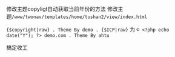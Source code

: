 修改主题copyligt自动获取当前年份的方法
修改主题`/www/twonav/templates/home/tushan2/view/index.html`
  
`{$copyright|raw} . Theme By demo . {$ICP|raw}`
  为
`© <?php echo date("Y"); ?> demo.com . Theme By ahtu`


搞定收工
